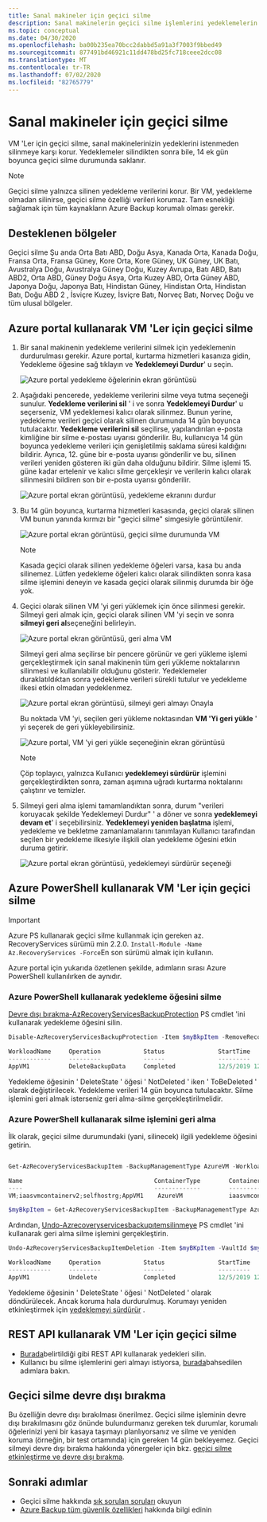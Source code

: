 ```yaml
---
title: Sanal makineler için geçici silme
description: Sanal makinelerin geçici silme işlemlerini yedeklemelerin daha güvenli hale getirme hakkında bilgi edinin.
ms.topic: conceptual
ms.date: 04/30/2020
ms.openlocfilehash: ba00b235ea70bcc2dabbd5a91a3f7003f9bbed49
ms.sourcegitcommit: 877491bd46921c11dd478bd25fc718ceee2dcc08
ms.translationtype: MT
ms.contentlocale: tr-TR
ms.lasthandoff: 07/02/2020
ms.locfileid: "82765779"
---
```

# <a name="soft-delete-for-virtual-machines"></a>Sanal makineler için geçici silme

VM 'Ler için geçici silme, sanal makinelerinizin yedeklerini istenmeden silinmeye karşı korur. Yedeklemeler silindikten sonra bile, 14 ek gün boyunca geçici silme durumunda saklanır.

> [!NOTE]
> Geçici silme yalnızca silinen yedekleme verilerini korur. Bir VM, yedekleme olmadan silinirse, geçici silme özelliği verileri korumaz. Tam esnekliği sağlamak için tüm kaynakların Azure Backup korumalı olması gerekir.
>

## <a name="supported-regions"></a>Desteklenen bölgeler

Geçici silme Şu anda Orta Batı ABD, Doğu Asya, Kanada Orta, Kanada Doğu, Fransa Orta, Fransa Güney, Kore Orta, Kore Güney, UK Güney, UK Batı, Avustralya Doğu, Avustralya Güney Doğu, Kuzey Avrupa, Batı ABD, Batı ABD2, Orta ABD, Güney Doğu Asya, Orta Kuzey ABD, Orta Güney ABD, Japonya Doğu, Japonya Batı, Hindistan Güney, Hindistan Orta, Hindistan Batı, Doğu ABD 2 , İsviçre Kuzey, İsviçre Batı, Norveç Batı, Norveç Doğu ve tüm ulusal bölgeler.

## <a name="soft-delete-for-vms-using-azure-portal"></a>Azure portal kullanarak VM 'Ler için geçici silme

1. Bir sanal makinenin yedekleme verilerini silmek için yedeklemenin durdurulması gerekir. Azure portal, kurtarma hizmetleri kasanıza gidin, Yedekleme öğesine sağ tıklayın ve **Yedeklemeyi Durdur**' u seçin.

   ![Azure portal yedekleme öğelerinin ekran görüntüsü](./media/backup-azure-security-feature-cloud/backup-stopped.png)

2. Aşağıdaki pencerede, yedekleme verilerini silme veya tutma seçeneği sunulur. **Yedekleme verilerini sil** ' i ve sonra **Yedeklemeyi Durdur**' u seçerseniz, VM yedeklemesi kalıcı olarak silinmez. Bunun yerine, yedekleme verileri geçici olarak silinen durumunda 14 gün boyunca tutulacaktır. **Yedekleme verilerini sil** seçilirse, yapılandırılan e-posta kimliğine bir silme e-postası uyarısı gönderilir. Bu, kullanıcıya 14 gün boyunca yedekleme verileri için genişletilmiş saklama süresi kaldığını bildirir. Ayrıca, 12. güne bir e-posta uyarısı gönderilir ve bu, silinen verileri yeniden gösteren iki gün daha olduğunu bildirir. Silme işlemi 15. güne kadar ertelenir ve kalıcı silme gerçekleşir ve verilerin kalıcı olarak silinmesini bildiren son bir e-posta uyarısı gönderilir.

   ![Azure portal ekran görüntüsü, yedekleme ekranını durdur](./media/backup-azure-security-feature-cloud/delete-backup-data.png)

3. Bu 14 gün boyunca, kurtarma hizmetleri kasasında, geçici olarak silinen VM bunun yanında kırmızı bir "geçici silme" simgesiyle görüntülenir.

   ![Azure portal ekran görüntüsü, geçici silme durumunda VM](./media/backup-azure-security-feature-cloud/vm-soft-delete.png)

   > [!NOTE]
   > Kasada geçici olarak silinen yedekleme öğeleri varsa, kasa bu anda silinemez. Lütfen yedekleme öğeleri kalıcı olarak silindikten sonra kasa silme işlemini deneyin ve kasada geçici olarak silinmiş durumda bir öğe yok.

4. Geçici olarak silinen VM 'yi geri yüklemek için önce silinmesi gerekir. Silmeyi geri almak için, geçici olarak silinen VM 'yi seçin ve sonra **silmeyi geri al**seçeneğini belirleyin.

   ![Azure portal ekran görüntüsü, geri alma VM](./media/backup-azure-security-feature-cloud/choose-undelete.png)

   Silmeyi geri alma seçilirse bir pencere görünür ve geri yükleme işlemi gerçekleştirmek için sanal makinenin tüm geri yükleme noktalarının silinmesi ve kullanılabilir olduğunu gösterir. Yedeklemeler duraklatıldıktan sonra yedekleme verileri sürekli tutulur ve yedekleme ilkesi etkin olmadan yedeklenmez.

   ![Azure portal ekran görüntüsü, silmeyi geri almayı Onayla](./media/backup-azure-security-feature-cloud/undelete-vm.png)

   Bu noktada VM 'yi, seçilen geri yükleme noktasından **VM 'Yi geri yükle** ' yi seçerek de geri yükleyebilirsiniz.  

   ![Azure portal, VM 'yi geri yükle seçeneğinin ekran görüntüsü](./media/backup-azure-security-feature-cloud/restore-vm.png)

   > [!NOTE]
   > Çöp toplayıcı, yalnızca Kullanıcı **yedeklemeyi sürdürür** işlemini gerçekleştirdikten sonra, zaman aşımına uğradı kurtarma noktalarını çalıştırır ve temizler.

5. Silmeyi geri alma işlemi tamamlandıktan sonra, durum "verileri koruyacak şekilde Yedeklemeyi Durdur" ' a döner ve sonra **yedeklemeyi devam et**' i seçebilirsiniz. **Yedeklemeyi yeniden başlatma** işlemi, yedekleme ve bekletme zamanlamalarını tanımlayan Kullanıcı tarafından seçilen bir yedekleme ilkesiyle ilişkili olan yedekleme öğesini etkin duruma getirir.

   ![Azure portal ekran görüntüsü, yedeklemeyi sürdürür seçeneği](./media/backup-azure-security-feature-cloud/resume-backup.png)

## <a name="soft-delete-for-vms-using-azure-powershell"></a>Azure PowerShell kullanarak VM 'Ler için geçici silme

> [!IMPORTANT]
> Azure PS kullanarak geçici silme kullanmak için gereken az. RecoveryServices sürümü min 2.2.0. ```Install-Module -Name Az.RecoveryServices -Force```En son sürümü almak için kullanın.

Azure portal için yukarıda özetlenen şekilde, adımların sırası Azure PowerShell kullanılırken de aynıdır.

### <a name="delete-the-backup-item-using-azure-powershell"></a>Azure PowerShell kullanarak yedekleme öğesini silme

[Devre dışı bırakma-AzRecoveryServicesBackupProtection](https://docs.microsoft.com/powershell/module/az.recoveryservices/Disable-AzRecoveryServicesBackupProtection?view=azps-1.5.0) PS cmdlet 'ini kullanarak yedekleme öğesini silin.

```powershell
Disable-AzRecoveryServicesBackupProtection -Item $myBkpItem -RemoveRecoveryPoints -VaultId $myVaultID -Force

WorkloadName     Operation            Status               StartTime                 EndTime                   JobID
------------     ---------            ------               ---------                 -------                   -----
AppVM1           DeleteBackupData     Completed            12/5/2019 12:44:15 PM     12/5/2019 12:44:50 PM     0488c3c2-accc-4a91-a1e0-fba09a67d2fb
```

Yedekleme öğesinin ' DeleteState ' öğesi ' NotDeleted ' iken ' ToBeDeleted ' olarak değiştirilecek. Yedekleme verileri 14 gün boyunca tutulacaktır. Silme işlemini geri almak isterseniz geri alma-silme gerçekleştirilmelidir.

### <a name="undoing-the-deletion-operation-using-azure-powershell"></a>Azure PowerShell kullanarak silme işlemini geri alma

İlk olarak, geçici silme durumundaki (yani, silinecek) ilgili yedekleme öğesini getirin.

```powershell

Get-AzRecoveryServicesBackupItem -BackupManagementType AzureVM -WorkloadType AzureVM -VaultId $myVaultID | Where-Object {$_.DeleteState -eq "ToBeDeleted"}

Name                                     ContainerType        ContainerUniqueName                      WorkloadType         ProtectionStatus     HealthStatus         DeleteState
----                                     -------------        -------------------                      ------------         ----------------     ------------         -----------
VM;iaasvmcontainerv2;selfhostrg;AppVM1    AzureVM             iaasvmcontainerv2;selfhostrg;AppVM1       AzureVM              Healthy              Passed               ToBeDeleted

$myBkpItem = Get-AzRecoveryServicesBackupItem -BackupManagementType AzureVM -WorkloadType AzureVM -VaultId $myVaultID -Name AppVM1
```

Ardından, [Undo-Azrecoveryservicesbackupıtemsilinmeye](https://docs.microsoft.com/powershell/module/az.recoveryservices/undo-azrecoveryservicesbackupitemdeletion?view=azps-3.1.0) PS cmdlet 'ini kullanarak geri alma silme işlemini gerçekleştirin.

```powershell
Undo-AzRecoveryServicesBackupItemDeletion -Item $myBKpItem -VaultId $myVaultID -Force

WorkloadName     Operation            Status               StartTime                 EndTime                   JobID
------------     ---------            ------               ---------                 -------                   -----
AppVM1           Undelete             Completed            12/5/2019 12:47:28 PM     12/5/2019 12:47:40 PM     65311982-3755-46b5-8e53-c82ea4f0d2a2
```

Yedekleme öğesinin ' DeleteState ' öğesi ' NotDeleted ' olarak döndürülecek. Ancak koruma hala durdurulmuş. Korumayı yeniden etkinleştirmek için [yedeklemeyi sürdürür](https://docs.microsoft.com/azure/backup/backup-azure-vms-automation#change-policy-for-backup-items) .

## <a name="soft-delete-for-vms-using-rest-api"></a>REST API kullanarak VM 'Ler için geçici silme

- [Burada](backup-azure-arm-userestapi-backupazurevms.md#stop-protection-and-delete-data)belirtildiği gibi REST API kullanarak yedekleri silin.
- Kullanıcı bu silme işlemlerini geri almayı istiyorsa, [burada](backup-azure-arm-userestapi-backupazurevms.md#undo-the-stop-protection-and-delete-data)bahsedilen adımlara bakın.

## <a name="how-to-disable-soft-delete"></a>Geçici silme devre dışı bırakma

Bu özelliğin devre dışı bırakılması önerilmez. Geçici silme işleminin devre dışı bırakılmasını göz önünde bulundurmanız gereken tek durumlar, korumalı öğelerinizi yeni bir kasaya taşımayı planlıyorsanız ve silme ve yeniden koruma (örneğin, bir test ortamında) için gereken 14 gün bekleyemez. Geçici silmeyi devre dışı bırakma hakkında yönergeler için bkz. [geçici silme etkinleştirme ve devre dışı bırakma](backup-azure-security-feature-cloud.md#enabling-and-disabling-soft-delete).

## <a name="next-steps"></a>Sonraki adımlar

- Geçici silme hakkında [sık sorulan soruları](backup-azure-security-feature-cloud.md#frequently-asked-questions) okuyun
- [Azure Backup tüm güvenlik özellikleri](security-overview.md) hakkında bilgi edinin

